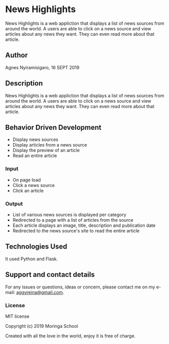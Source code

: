 # News Highlights

News Highlights is a web appliction that displays a list of news sources from around the world. A users are able to click on a news source and view articles about any news they want. They can even read more about that article.

## Author

Agnes Nyiramisigaro, 16 SEPT 2019

## Description

News Highlights is a web appliction that displays a list of news sources from around the world. A users are able to click on a news source and view articles about any news they want. They can even read more about that article.

## Behavior Driven Development


* Display news sources
* Display articles from a news source
* Display the preview of an article
* Read an entire article

### Input

* On page load
* Click a news source
* Click an article

### Output

* List of various news sources is displayed per category
* Redirected to a page with a list of articles from the source
* Each article displays an image, title, description and publication date
* Redirected to the news source's site to read the entire article 

## Technologies Used

It used Python and Flask.

## Support and contact details

For any issues or questions, ideas or concern, please contact me on my e-mail: aggyreina@gmail.com.

### License

MIT license

Copyright (c) 2019 Moringa School

Created with all the love in the world, enjoy it is free of charge.
